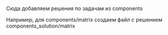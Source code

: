 Сюда добавляем решения по задачам из components

Например, для components/matrix создаем файл с решением components_solution/matrix